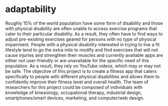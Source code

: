 # adaptability

Roughly 15% of the world population have some form of disability and those with physical disability are often unable to access exercise programs that cater to their particular disability. As a result, they often have to find ways to adjust pre-existing exercises geared for persons with no type of physical impairment. People with a physical disability interested in trying to live a fit lifestyle tend to go the extra mile to modify and find exercises that will not cause injuries and strengthen their muscles and currently available apps are either not user-friendly or are unavailable for the specific need of this population. As a result, they rely on YouTube videos, which may or may not be safe. The objective of this project is to create a fitness app that caters specifically to people with different physical disabilities and allows them to confidently improve their fitness level and overall health. The team of researchers for this project could be composed of individuals with knowledge of kinesiology, occupational therapy, industrial design, smartphones/smart devices, marketing, and computer/web design.
